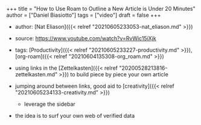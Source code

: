 +++
title = "How to Use Roam to Outline a New Article is Under 20 Minutes"
author = ["Daniel Biasiotto"]
tags = ["video"]
draft = false
+++

-   author: [Nat Eliason]({{< relref "20210605233053-nat_eliason.md" >}})
-   source: <https://www.youtube.com/watch?v=RvWic15iXjk>
-   tags: [Productivity]({{< relref "20210605233227-productivity.md" >}}), [org-roam]({{< relref "20210604135308-org_roam.md" >}})

-   using links in the [Zettelkasten]({{< relref "20200528213816-zettelkasten.md" >}}) to build piece by piece your own article

-   jumping around between links, good aid to [creativity]({{< relref "20210605234133-creativity.md" >}})
    -   leverage the sidebar

-   the idea is to surf your own web of verified data